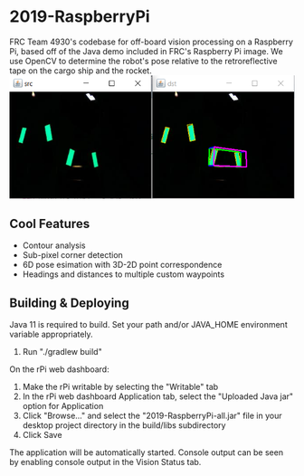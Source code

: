 # 2019-RaspberryPi
FRC Team 4930's codebase for off-board vision processing on a Raspberry Pi, based off of the Java demo included in FRC's Raspberry Pi image. We use OpenCV to determine the robot's pose relative to the retroreflective tape on the cargo ship and the rocket.
![vision demo](https://github.com/NicholsSchool/2019-RaspberryPi/blob/master/demo%20images/vision%20demo.png?raw=true)

## Cool Features
- Contour analysis
- Sub-pixel corner detection
- 6D pose esimation with 3D-2D point correspondence
- Headings and distances to multiple custom waypoints

## Building & Deploying
Java 11 is required to build.  Set your path and/or JAVA_HOME environment
variable appropriately.

1) Run "./gradlew build"

On the rPi web dashboard:

1) Make the rPi writable by selecting the "Writable" tab
2) In the rPi web dashboard Application tab, select the "Uploaded Java jar"
   option for Application
3) Click "Browse..." and select the "2019-RaspberryPi-all.jar" file in
   your desktop project directory in the build/libs subdirectory
4) Click Save

The application will be automatically started.  Console output can be seen by
enabling console output in the Vision Status tab.
